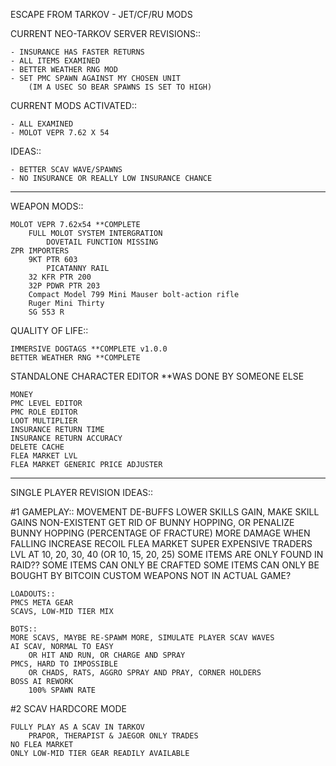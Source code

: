 

ESCAPE FROM TARKOV - JET/CF/RU MODS

CURRENT NEO-TARKOV SERVER REVISIONS::

	- INSURANCE HAS FASTER RETURNS
	- ALL ITEMS EXAMINED
	- BETTER WEATHER RNG MOD
	- SET PMC SPAWN AGAINST MY CHOSEN UNIT
		(IM A USEC SO BEAR SPAWNS IS SET TO HIGH)
		
CURRENT MODS ACTIVATED::

	- ALL EXAMINED
	- MOLOT VEPR 7.62 X 54
	
IDEAS::

	- BETTER SCAV WAVE/SPAWNS
	- NO INSURANCE OR REALLY LOW INSURANCE CHANCE

-----


WEAPON MODS::
	
	MOLOT VEPR 7.62x54 **COMPLETE
		FULL MOLOT SYSTEM INTERGRATION
			DOVETAIL FUNCTION MISSING
	ZPR IMPORTERS
		9KT PTR 603
			PICATANNY RAIL
		32 KFR PTR 200
		32P PDWR PTR 203
		Compact Model 799 Mini Mauser bolt-action rifle
		Ruger Mini Thirty
		SG 553 R 
	
  
QUALITY OF LIFE::

	IMMERSIVE DOGTAGS **COMPLETE v1.0.0 
	BETTER WEATHER RNG **COMPLETE

STANDALONE CHARACTER EDITOR **WAS DONE BY SOMEONE ELSE 
		
	MONEY
	PMC LEVEL EDITOR
	PMC ROLE EDITOR
	LOOT MULTIPLIER
	INSURANCE RETURN TIME
	INSURANCE RETURN ACCURACY
	DELETE CACHE
	FLEA MARKET LVL
	FLEA MARKET GENERIC PRICE ADJUSTER
		
-----

SINGLE PLAYER REVISION IDEAS::

#1
	GAMEPLAY::
	MOVEMENT DE-BUFFS
	LOWER SKILLS GAIN, MAKE SKILL GAINS NON-EXISTENT
	GET RID OF BUNNY HOPPING, OR PENALIZE BUNNY HOPPING (PERCENTAGE OF FRACTURE)
	MORE DAMAGE WHEN FALLING
	INCREASE RECOIL
	FLEA MARKET SUPER EXPENSIVE
	TRADERS LVL AT 10, 20, 30, 40 (OR 10, 15, 20, 25)
	SOME ITEMS ARE ONLY FOUND IN RAID??
	SOME ITEMS CAN ONLY BE CRAFTED
	SOME ITEMS CAN ONLY BE BOUGHT BY BITCOIN
	CUSTOM WEAPONS NOT IN ACTUAL GAME?
	
	LOADOUTS::
	PMCS META GEAR
	SCAVS, LOW-MID TIER MIX
	
	BOTS::
	MORE SCAVS, MAYBE RE-SPAWM MORE, SIMULATE PLAYER SCAV WAVES
	AI SCAV, NORMAL TO EASY
		OR HIT AND RUN, OR CHARGE AND SPRAY
	PMCS, HARD TO IMPOSSIBLE
		OR CHADS, RATS, AGGRO SPRAY AND PRAY, CORNER HOLDERS 
	BOSS AI REWORK
		100% SPAWN RATE
	    

#2 SCAV HARDCORE MODE

	FULLY PLAY AS A SCAV IN TARKOV
		PRAPOR, THERAPIST & JAEGOR ONLY TRADES
	NO FLEA MARKET
	ONLY LOW-MID TIER GEAR READILY AVAILABLE

